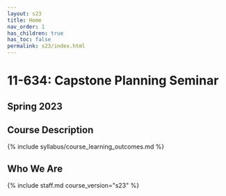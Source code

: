 ```yaml
---
layout: s23
title: Home
nav_order: 1
has_children: true
has_toc: false
permalink: s23/index.html
---
```


# 11-634: Capstone Planning Seminar

## Spring 2023

## Course Description

{% include syllabus/course_learning_outcomes.md %}

## Who We Are

{% include staff.md course_version="s23" %}